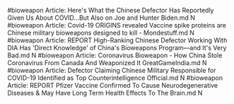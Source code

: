 #bioweapon
Article: Here's What the Chinese Defector Has Reportedly Given Us About COVID...But Also on Joe and Hunter Biden.md N
#bioweapon
Article: Covid-19 ORIGINS revealed Vaccine spike proteins are Chinese military bioweapons designed to kill - Mondestuff.md N
#bioweapon
Article: REPORT High-Ranking Chinese Defector Working With DIA Has 'Direct Knowledge' of China's Bioweapons Program—and It's Very Bad.md N
#bioweapon
Article: Coronavirus Bioweapon - How China Stole Coronavirus From Canada And Weaponized It  GreatGameIndia.md N
#bioweapon
Article: Defector Claiming Chinese Military Responsible for COVID-19 Identified as Top Counterintelligence Official.md N
#bioweapon
Article: REPORT Pfizer Vaccine Confirmed To Cause Neurodegenerative Diseases & May Have Long Term Health Effects To The Brain.md N
